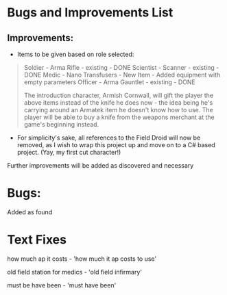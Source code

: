 # Bugs and Improvements List

## Improvements:
-    Items to be given based on role selected:
>   Soldier     - Arma Rifle - existing - DONE
>   Scientist   - Scanner - existing - DONE
>   Medic       - Nano Transfusers - New Item - Added equipment with empty parameters
>   Officer     - Arma Gauntlet - existing - DONE
>
>   The introduction character, Armish Cornwall, will gift the player the above items instead of the knife he does now - the idea being he's carrying around an Armatek item he doesn't know how to use. The player will be able to buy a knife from the weapons merchant at the game's beginning instead. 
 
-    For simplicity's sake, all references to the Field Droid will now be removed, as I wish to wrap this project up and move on to a C# based project. (Yay, my first cut character!)

Further improvements will be added as discovered and necessary

# Bugs:

Added as found

# Text Fixes

how much ap it costs - 'how much it ap costs to use'

old field station for medics - 'old field infirmary'

must be have been - 'must have been'

